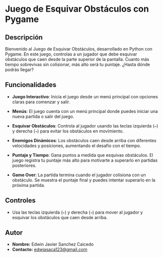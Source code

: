 # Juego de Esquivar Obstáculos con Pygame

## Descripción
Bienvenido al Juego de Esquivar Obstáculos, desarrollado en Python con Pygame. En este juego, controlas a un jugador que debe esquivar obstáculos que caen desde la parte superior de la pantalla. Cuanto más tiempo sobrevivas sin colisionar, más alto será tu puntaje. ¿Hasta dónde podrás llegar?

## Funcionalidades

- **Juego Interactivo**: Inicia el juego desde un menú principal con opciones claras para comenzar y salir.
  
- **Menús**: El juego cuenta con un menú principal donde puedes iniciar una nueva partida o salir del juego.

- **Esquivar Obstáculos**: Controla al jugador usando las teclas izquierda (`←`) y derecha (`→`) para evitar los obstáculos en movimiento.

- **Enemigos Dinámicos**: Los obstáculos caen desde arriba con diferentes velocidades y posiciones, aumentando el desafío con el tiempo.

- **Puntaje y Tiempo**: Gana puntos a medida que esquivas obstáculos. El juego registra tu puntaje más alto para motivarte a superarlo en partidas posteriores.

- **Game Over**: La partida termina cuando el jugador colisiona con un obstáculo. Se muestra el puntaje final y puedes intentar superarlo en la próxima partida.

## Controles
- Usa las teclas izquierda (`←`) y derecha (`→`) para mover al jugador y esquivar los obstáculos que caen desde arriba.

## Autor
- **Nombre:** Edwin Javier Sanchez Caicedo
- **Contacto:** edwjasaca123@gmail.com


